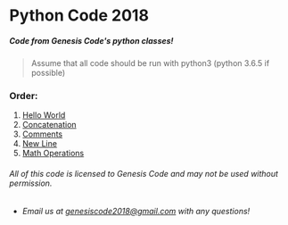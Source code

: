 # Python Code 2018

##### Code from Genesis Code's python classes!

> Assume that all code should be run with python3 (python 3.6.5 if possible)

### Order:
1. [Hello World](HelloWorld.py)
2. [Concatenation](Concatenation.py)
3. [Comments](Comments.py)
4. [New Line](NewLine.py)
5. [Math Operations](MathOperations.py)

###### All of this code is licensed to Genesis Code and may not be used without permission. 

* ###### Email us at genesiscode2018@gmail.com with any questions!
